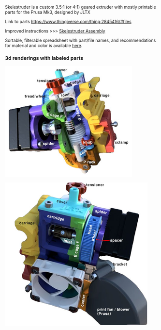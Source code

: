 Skelestruder is a custom 3.5:1 (or 4:1) geared extruder with mostly printable parts for the Prusa Mk3, designed by JLTX

Link to parts <https://www.thingiverse.com/thing:2845416/#files>

Improved instructions &gt;&gt;&gt; [Skelestruder Assembly](Skelestruder_Assembly "wikilink")

Sortable, filterable spreadsheet with part/file names, and recommendations for material and color is available [here](https://docs.google.com/spreadsheets/d/19_bpOaFNy87UGM9JST4Ibljp2dwbiq5kfsb0czmPD2Y/edit?usp=sharing).

### 3d renderings with labeled parts

![<File:Skelestruder> Legend.jpg](images/Skelestruder_Legend.jpg "File:Skelestruder Legend.jpg")

![<File:Skelestruder> Legend Alt View.jpg](images/Skelestruder_Legend_Alt_View.jpg "File:Skelestruder Legend Alt View.jpg")